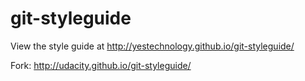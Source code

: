 git-styleguide
==============================

View the style guide at http://yestechnology.github.io/git-styleguide/

Fork: http://udacity.github.io/git-styleguide/
